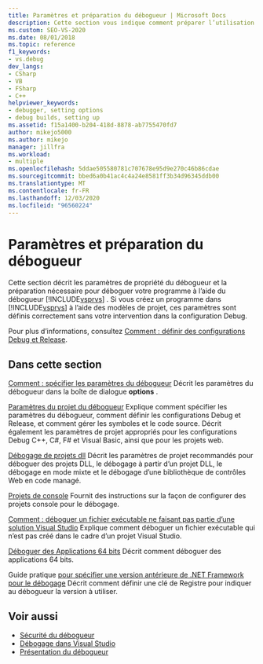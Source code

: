 ```yaml
---
title: Paramètres et préparation du débogueur | Microsoft Docs
description: Cette section vous indique comment préparer l’utilisation du débogueur Visual Studio et décrit les propriétés pertinentes. Suivez les liens vers les informations dont vous avez besoin.
ms.custom: SEO-VS-2020
ms.date: 08/01/2018
ms.topic: reference
f1_keywords:
- vs.debug
dev_langs:
- CSharp
- VB
- FSharp
- C++
helpviewer_keywords:
- debugger, setting options
- debug builds, setting up
ms.assetid: f15a1400-b204-418d-8878-ab7755470fd7
author: mikejo5000
ms.author: mikejo
manager: jillfra
ms.workload:
- multiple
ms.openlocfilehash: 5ddae505580781c707678e95d9e270c46b86cdae
ms.sourcegitcommit: bbed6a0b41ac4c4a24e8581ff3b34d96345ddb00
ms.translationtype: MT
ms.contentlocale: fr-FR
ms.lasthandoff: 12/03/2020
ms.locfileid: "96560224"
---
```

# <a name="debugger-settings-and-preparation"></a>Paramètres et préparation du débogueur
Cette section décrit les paramètres de propriété du débogueur et la préparation nécessaire pour déboguer votre programme à l’aide du débogueur [!INCLUDE[vsprvs](../code-quality/includes/vsprvs_md.md)] . Si vous créez un programme dans [!INCLUDE[vsprvs](../code-quality/includes/vsprvs_md.md)] à l’aide des modèles de projet, ces paramètres sont définis correctement sans votre intervention dans la configuration Debug.

 Pour plus d’informations, consultez [Comment : définir des configurations Debug et Release](../debugger/how-to-set-debug-and-release-configurations.md).

## <a name="in-this-section"></a>Dans cette section

 [Comment : spécifier les paramètres du débogueur](../debugger/how-to-specify-debugger-settings.md) Décrit les paramètres du débogueur dans la boîte de dialogue **options** .
 
 [Paramètres du projet du débogueur](../debugger/debugger-project-settings.md) Explique comment spécifier les paramètres du débogueur, comment définir les configurations Debug et Release, et comment gérer les symboles et le code source. Décrit également les paramètres de projet appropriés pour les configurations Debug C++, C#, F# et Visual Basic, ainsi que pour les projets web.

 [Débogage de projets dll](../debugger/debugging-dll-projects.md) Décrit les paramètres de projet recommandés pour déboguer des projets DLL, le débogage à partir d’un projet DLL, le débogage en mode mixte et le débogage d’une bibliothèque de contrôles Web en code managé.

 [Projets de console](../debugger/debugging-preparation-console-projects.md) Fournit des instructions sur la façon de configurer des projets console pour le débogage.

 [Comment : déboguer un fichier exécutable ne faisant pas partie d’une solution Visual Studio](../debugger/how-to-debug-an-executable-not-part-of-a-visual-studio-solution.md) Explique comment déboguer un fichier exécutable qui n’est pas créé dans le cadre d’un projet Visual Studio.

 [Déboguer des Applications 64 bits](../debugger/debug-64-bit-applications.md) Décrit comment déboguer des applications 64 bits.

 Guide pratique [pour spécifier une version antérieure de .NET Framework pour le débogage](../debugger/how-to-specify-a-dotnet-framework-version-for-debugging.md) Décrit comment définir une clé de Registre pour indiquer au débogueur la version à utiliser.

## <a name="see-also"></a>Voir aussi
- [Sécurité du débogueur](../debugger/debugger-security.md)
- [Débogage dans Visual Studio](../debugger/index.yml)
- [Présentation du débogueur](../debugger/debugger-feature-tour.md)